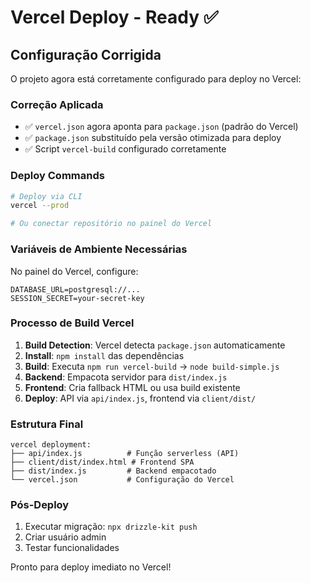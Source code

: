 # Vercel Deploy - Ready ✅

## Configuração Corrigida

O projeto agora está corretamente configurado para deploy no Vercel:

### Correção Aplicada
- ✅ `vercel.json` agora aponta para `package.json` (padrão do Vercel)
- ✅ `package.json` substituído pela versão otimizada para deploy
- ✅ Script `vercel-build` configurado corretamente

### Deploy Commands

```bash
# Deploy via CLI
vercel --prod

# Ou conectar repositório no painel do Vercel
```

### Variáveis de Ambiente Necessárias

No painel do Vercel, configure:
```
DATABASE_URL=postgresql://...
SESSION_SECRET=your-secret-key
```

### Processo de Build Vercel

1. **Build Detection**: Vercel detecta `package.json` automaticamente
2. **Install**: `npm install` das dependências
3. **Build**: Executa `npm run vercel-build` → `node build-simple.js`
4. **Backend**: Empacota servidor para `dist/index.js`
5. **Frontend**: Cria fallback HTML ou usa build existente
6. **Deploy**: API via `api/index.js`, frontend via `client/dist/`

### Estrutura Final

```
vercel deployment:
├── api/index.js          # Função serverless (API)
├── client/dist/index.html # Frontend SPA
├── dist/index.js         # Backend empacotado
└── vercel.json           # Configuração do Vercel
```

### Pós-Deploy

1. Executar migração: `npx drizzle-kit push`
2. Criar usuário admin
3. Testar funcionalidades

Pronto para deploy imediato no Vercel!